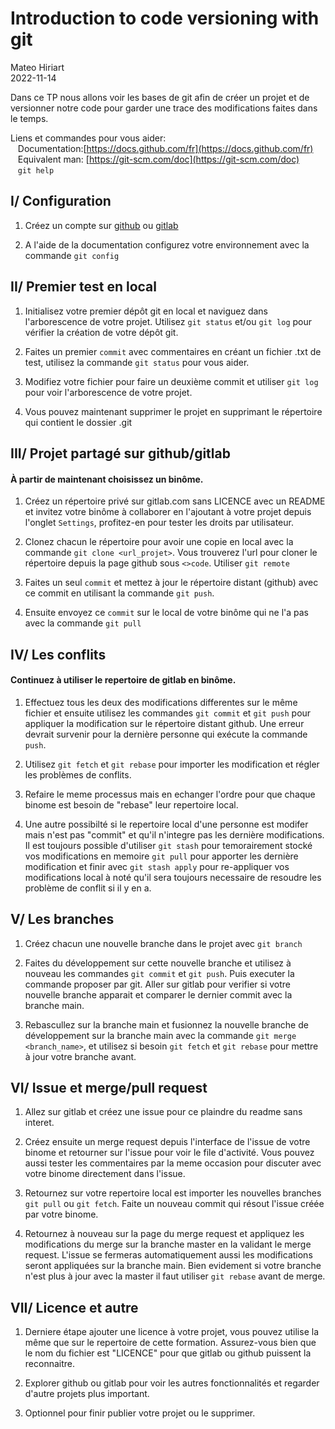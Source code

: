 # Introduction to code versioning with git
Mateo Hiriart  
2022-11-14

Dans ce TP nous allons voir les bases de git afin de créer un projet et de versionner
notre code pour garder une trace des modifications faites dans le temps.


Liens et commandes pour vous aider:  
&nbsp;&nbsp; Documentation:[https://docs.github.com/fr](https://docs.github.com/fr)  
&nbsp;&nbsp; Equivalent man: [https://git-scm.com/doc](https://git-scm.com/doc)  
&nbsp;&nbsp; `git help`

## I/ Configuration
1) Créez un compte sur [github](https://github.com/) ou [gitlab](https://gitlab.com)

2) A l'aide de la documentation configurez votre environnement avec la commande `git config`

## II/ Premier test en local

1) Initialisez votre premier dépôt git en local et naviguez dans l'arborescence de votre projet.
Utilisez ``git status`` et/ou ``git log`` pour vérifier la création de votre dépôt git.

2) Faites un premier `commit` avec commentaires en créant un fichier .txt de test, utilisez la commande `git status` pour vous aider.

3) Modifiez votre fichier pour faire un deuxième commit et utiliser `git log` pour voir l'arborescence
de votre projet.

4) Vous pouvez maintenant supprimer le projet en supprimant le répertoire qui contient le dossier .git


## III/ Projet partagé sur github/gitlab
#### À partir de maintenant choisissez un binôme.

1) Créez un répertoire privé sur gitlab.com sans LICENCE avec un README et invitez votre binôme à collaborer en l'ajoutant à votre projet depuis l'onglet `Settings`, profitez-en pour tester les droits par utilisateur.

2) Clonez chacun le répertoire pour avoir une copie en local avec la commande `git clone <url_projet>`. Vous trouverez l'url pour cloner le répertoire depuis la page github sous `<>code`. Utiliser `git remote`

3) Faites un seul `commit` et mettez à jour le répertoire distant (github) avec ce commit en utilisant la commande `git push`.

4) Ensuite envoyez ce `commit` sur le local de votre binôme qui ne l'a pas avec la commande `git pull`

## IV/ Les conflits
#### Continuez à utiliser le repertoire de gitlab en binôme.

1) Effectuez tous les deux des modifications differentes sur le même fichier et ensuite utilisez les commandes `git commit` et `git push`
pour appliquer la modification sur le répertoire distant github. Une erreur devrait survenir pour la dernière personne qui exécute la commande `push`.

2) Utilisez `git fetch` et `git rebase` pour importer les modification et régler les problèmes de conflits.

3) Refaire le meme processus mais en echanger l'ordre pour que chaque binome est besoin de "rebase" leur repertoire local.

4) Une autre possibilté si le repertoire local d'une personne est modifer mais n'est pas "commit" et qu'il n'integre pas les dernière modifications.
Il est toujours possible d'utiliser `git stash` pour temorairement stocké vos modifications en memoire `git pull` pour apporter les dernière modification et finir avec `git stash apply` pour re-appliquer vos modifications local à noté qu'il sera toujours necessaire de resoudre les problème de conflit si il y en a.


## V/ Les branches

1) Créez chacun une nouvelle branche dans le projet avec `git branch` 

2) Faites du développement sur cette nouvelle branche et utilisez à nouveau les commandes `git commit` et `git push`. Puis executer la commande proposer par git.
Aller sur gitlab pour verifier si votre nouvelle branche apparait et comparer le dernier commit avec la branche main.

3) Rebascullez sur la branche main et fusionnez la nouvelle branche de développement sur la branche main avec la commande `git merge <branch_name>`, et utilisez si besoin  `git fetch` et `git rebase` pour mettre à jour votre branche avant.


## VI/ Issue et merge/pull request

1) Allez sur gitlab et créez une issue pour ce plaindre du readme sans interet.

2) Créez ensuite un merge request depuis l'interface de l'issue de votre binome et retourner sur l'issue pour voir le file d'activité. Vous pouvez aussi tester les commentaires par la meme occasion pour discuter avec votre binome directement dans l'issue.

3) Retournez sur votre repertoire local est importer les nouvelles branches `git pull` ou `git fetch`. Faite un nouveau commit qui résout l'issue créée par votre binome. 

4) Retournez à nouveau sur la page du merge request et appliquez les modifications du merge sur la branche master en la validant le merge request. L'issue se fermeras automatiquement aussi les modifications seront appliquées sur la branche main. Bien evidement si votre branche n'est plus à jour avec la master il faut utiliser `git rebase` avant de merge.

## VII/ Licence et autre

1) Derniere étape ajouter une licence à votre projet, vous pouvez utilise la même que sur le repertoire de cette formation. Assurez-vous bien que le nom du fichier est "LICENCE" pour que gitlab ou github puissent la reconnaitre.

3) Explorer github ou gitlab pour voir les autres fonctionnalités et regarder d'autre projets plus important.

2) Optionnel pour finir publier votre projet ou le supprimer.

